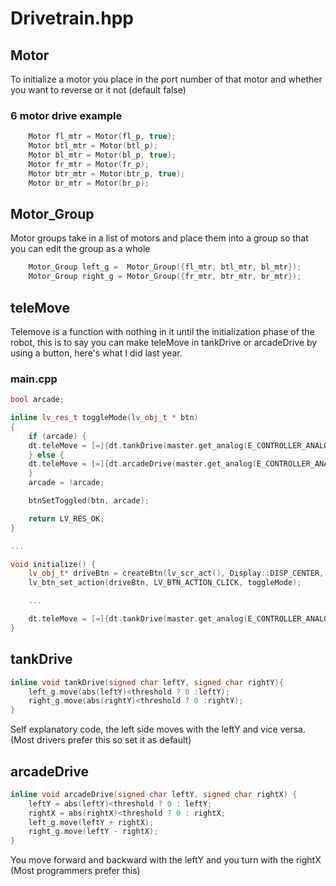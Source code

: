 # Drivetrain.hpp

## Motor

To initialize a motor you place in the port number of that motor and whether you want to reverse or it not (default false)

### 6 motor drive example

```cpp
    Motor fl_mtr = Motor(fl_p, true);
    Motor btl_mtr = Motor(btl_p);
    Motor bl_mtr = Motor(bl_p, true);
    Motor fr_mtr = Motor(fr_p);
    Motor btr_mtr = Motor(btr_p, true);
    Motor br_mtr = Motor(br_p);
```

## Motor_Group

Motor groups take in a list of motors and place them into a group so that you can edit the group as a whole

```cpp
    Motor_Group left_g =  Motor_Group({fl_mtr, btl_mtr, bl_mtr});
    Motor_Group right_g = Motor_Group({fr_mtr, btr_mtr, br_mtr});
```

## teleMove

Telemove is a function with nothing in it until the initialization phase of the robot, this is to say you can make teleMove in tankDrive or arcadeDrive by using a button, here's what I did last year.

### main.cpp

```cpp
bool arcade;

inline lv_res_t toggleMode(lv_obj_t * btn)
{
    if (arcade) {
    dt.teleMove = [=]{dt.tankDrive(master.get_analog(E_CONTROLLER_ANALOG_LEFT_Y),master.get_analog(E_CONTROLLER_ANALOG_RIGHT_Y));};
    } else {
    dt.teleMove = [=]{dt.arcadeDrive(master.get_analog(E_CONTROLLER_ANALOG_LEFT_Y),master.get_analog(E_CONTROLLER_ANALOG_RIGHT_X));};
    }
    arcade = !arcade;

    btnSetToggled(btn, arcade);

    return LV_RES_OK;
}

...

void initialize() {
    lv_obj_t* driveBtn = createBtn(lv_scr_act(), Display::DISP_CENTER, 150, 20, "Switch drive types", LV_COLOR_MAKE(62, 180, 137), LV_COLOR_MAKE(153, 50, 204));
    lv_btn_set_action(driveBtn, LV_BTN_ACTION_CLICK, toggleMode);

    ...

    dt.teleMove = [=]{dt.tankDrive(master.get_analog(E_CONTROLLER_ANALOG_LEFT_Y),master.get_analog(E_CONTROLLER_ANALOG_RIGHT_Y));};
}
```

## tankDrive

```cpp
inline void tankDrive(signed char leftY, signed char rightY){
    left_g.move(abs(leftY)<threshold ? 0 :leftY);
    right_g.move(abs(rightY)<threshold ? 0 :rightY);
}
```

Self explanatory code, the left side moves with the leftY and vice versa. (Most drivers prefer this so set it as default)

## arcadeDrive

```cpp
inline void arcadeDrive(signed char leftY, signed char rightX) {
    leftY = abs(leftY)<threshold ? 0 : leftY;
    rightX = abs(rightX)<threshold ? 0 : rightX;
    left_g.move(leftY + rightX);
    right_g.move(leftY - rightX);
}
```

You move forward and backward with the leftY and you turn with the rightX (Most programmers prefer this)
